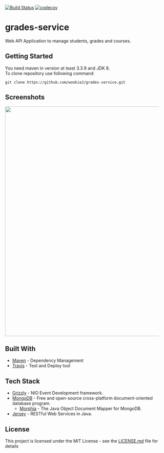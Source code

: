 [![Build Status](https://travis-ci.org/wookieJ/grades-service.svg?branch=master)](https://travis-ci.org/wookieJ/grades-service)
[![codecov](https://codecov.io/gh/wookieJ/grades-service/branch/master/graph/badge.svg)](https://codecov.io/gh/wookieJ/grades-service)
# grades-service
Web API Application to manage students, grades and courses.

## Getting Started

You need maven in version at least 3.3.9 and JDK 8.<br/>
To clone repository use following command:

```
git clone https://github.com/wookieJ/grades-service.git
```
<!--
## Installing

To build and install project use following command:
```
mvn clean install compile
```
-->
<!-- Add manifest and than package command above for install and running section -->

<!--
## Running
After building the application run following command to start it:
```
java -jar target/rest-app.jar
```
Maybe add choosing port option in parameters when starting jar file and add exception and description of it here.
-->

## Screenshots

<p align="center">
  <img width="750" src="../master/screenshots/screen.PNG">
</p>

## Built With
* [Maven](https://maven.apache.org/) - Dependency Management
* [Travis](https://travis-ci.org/) - Test and Deploy tool

## Tech Stack
* [Grizzly](https://javaee.github.io/grizzly/) - NIO Event Development framework.
* [MongoDB](https://www.mongodb.com/) -  Free and open-source cross-platform document-oriented database program.
  * [Morphia](https://mongodb.github.io/morphia/) -  The Java Object Document Mapper for MongoDB.
* [Jersey](https://jersey.github.io/) -  RESTful Web Services in Java.

## License
This project is licensed under the MIT License - see the [LICENSE.md](LICENSE) file for details
